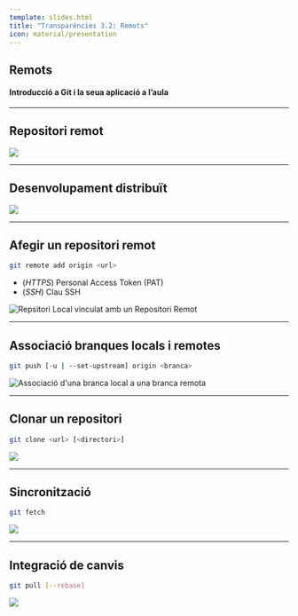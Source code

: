```yaml
---
template: slides.html
title: "Transparències 3.2: Remots"
icon: material/presentation
---
```


## Remots

#### Introducció a Git i la seua aplicació a l’aula

---

## Repositori remot

<img src="../img/introduccio/components.png">

---

## Desenvolupament distribuït

<img src="../img/remots/multiple_local_repo.png">

---

## Afegir un repositori remot

```bash
git remote add origin <url>
```

- (_HTTPS_) Personal Access Token (PAT)
- (_SSH_) Clau SSH

<img src="../img/remots/add_remote.png" alt="Repsitori Local vinculat amb un Repositori Remot">

---

## Associació branques locals i remotes

```bash
git push [-u | --set-upstream] origin <branca>
```

<img src="../img/remots/push_setupstream.png" alt="Associació d'una branca local a una branca remota">

---

## Clonar un repositori

```bash
git clone <url> [<directori>]
```

<img src="../img/remots/clone.png">

---

## Sincronització

```bash
git fetch
```
<img src="../img/remots/fetch.png">

---

## Integració de canvis

```bash
git pull [--rebase]
```

<img src="../img/remots/pull.png">
